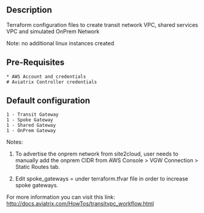 Description
-----------
Terraform configuration files to create transit network VPC, shared services VPC and simulated OnPrem Network

Note: no additional linux instances created

Pre-Requisites
--------------
    * AWS Account and credentials
    # Aviatrix Controller credentials

Default configuration
---------------------
    1 - Transit Gateway
    1 - Spoke Gateway
    1 - Shared Gateway
    1 - OnPrem Gateway

Notes:
1. To advertise the onprem network from site2cloud, user needs to manually add the onprem CIDR
   from AWS Console > VGW Connection > Static Routes tab.

2. Edit spoke_gateways =<N> under terraform.tfvar file in order to increase spoke gateways.

For more information you can visit this link: http://docs.aviatrix.com/HowTos/transitvpc_workflow.html


